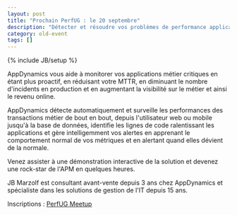```yaml
---
layout: post
title: "Prochain PerfUG : le 20 septembre"
description: "Détecter et résoudre vos problèmes de performance applicative avec AppDynamics"
category: old-event
tags: []
---
```

{% include JB/setup %}

AppDynamics vous aide à monitorer vos applications métier critiques en étant plus proactif, en réduisant votre MTTR, en diminuant le nombre d'incidents en production et en augmentant la visibilité sur le métier et ainsi le revenu online. 

AppDynamics détecte automatiquement et surveille les performances des transactions métier de bout en bout, depuis l'utilisateur web ou mobile jusqu'à la base de données, identifie les lignes de code ralentissant les applications et gère intelligemment vos alertes en apprenant le comportement normal de vos métriques et en alertant quand elles dévient de la normale. 

Venez assister à une démonstration interactive de la solution et devenez une rock-star de l'APM en quelques heures.
<!-- more -->

JB Marzolf est consultant avant-vente depuis 3 ans chez AppDynamics et spécialiste dans les solutions de gestion de l'IT depuis 15 ans. 

Inscriptions : [PerfUG Meetup](https://www.meetup.com/fr-FR/PerfUG/events/243278689)
